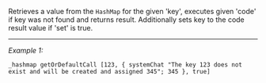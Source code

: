 Retrieves a value from the `HashMap` for the given 'key', executes given 'code' if key was not found and returns result. Additionally sets key to the code result value if 'set' is true.


---
*Example 1:*
```sqf
_hashmap getOrDefaultCall [123, { systemChat "The key 123 does not exist and will be created and assigned 345"; 345 }, true]
```